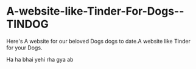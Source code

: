 # A-website-like-Tinder-For-Dogs--TINDOG
Here's A website for our beloved Dogs dogs to date.A website like Tinder for your Dogs.

Ha ha bhai yehi rha gya ab
